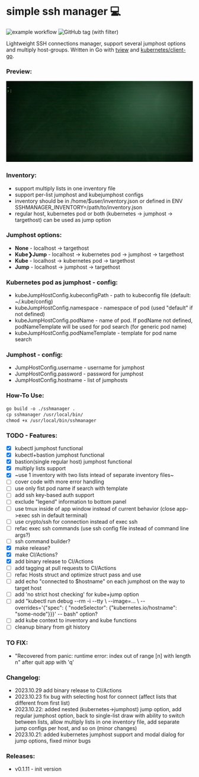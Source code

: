 # simple ssh manager 💻

![example workflow](https://github.com/prot0s34/simple-ssh-manager/actions/workflows/on_commit.yml/badge.svg/)
![GitHub tag (with filter)](https://img.shields.io/github/v/tag/prot0s34/simple-ssh-manager)

Lightweight SSH connections manager, support several jumphost options and multiply host-groups.
Written in Go with [tview](https://github.com/rivo/tview) and [kubernetes/client-go](https://github.com/kubernetes/client-go).

### Preview:
<p align="left">
    <img src="https://github.com/prot0s34/common-repo-stuff/blob/main/sshmanager-preview.gif" alt="Example">
</p>


### Inventory:
- support multiply lists in one inventory file
- support per-list jumphost and kubejumphost configs
- inventory should be in /home/$user/inventory.json or defined in ENV SSHMANAGER_INVENTORY=/path/to/inventory.json
- regular host, kubernetes pod or both (kubernetes -> jumphost -> targethost) can be used as jump option

### Jumphost options:
- **None** - localhost -> targethost
- **Kube❯Jump** - localhost -> kubernetes pod -> jumphost -> targethost
- **Kube** - localhost -> kubernetes pod -> targethost
- **Jump** - localhost -> jumphost -> targethost

### Kubernetes pod as jumphost - config:
- kubeJumpHostConfig.kubeconfigPath - path to kubeconfig file (default: ~/.kube/config)
- kubeJumpHostConfig.namespace - namespace of pod (used "default" if not defined)
- kubeJumpHostConfig.podName - name of pod. If podName not defined, podNameTemplate will be used for pod search (for generic pod name)
- kubeJumpHostConfig.podNameTemplate - template for pod name search

### Jumphost - config:
- JumpHostConfig.username - username for jumphost
- JumpHostConfig.password - password for jumphost
- JumpHostConfig.hostname - list of jumphosts

### How-To Use:
```
go build -o ./sshmanager .
cp sshmanager /usr/local/bin/
chmod +x /usr/local/bin/sshmanager
```

### TODO - Features:
- [x] kubectl jumphost functional
- [x] kubectl+bastion jumphost functional
- [x] bastion(single regular host) jumphost functional
- [x] multiply lists support
- [x] ~use 1 inventory with two lists intead of separate inventory files~
- [ ] cover code with more error handling
- [ ] use only fist pod name if search with template
- [ ] add ssh key-based auth support
- [ ] exclude "legend" information to bottom panel
- [ ] use tmux inside of app window instead of current behavior (close app->exec ssh in default terminal)
- [ ] use crypto/ssh for connection instead of exec ssh
- [ ] refac exec ssh commands (use ssh config file instead of command line args?)
- [ ] ssh command builder?
- [x] make release?
- [x] make CI/Actions?
- [x] add binary release to CI/Actions
- [ ] add tagging at pull requests to CI/Actions
- [ ] refac Hosts struct and optimize struct pass and use
- [ ] add echo "connected to $hostname" on each jumphost on the way to target host
- [ ] add 'no strict host checking' for kube+jump option
- [ ] add "kubectl run debug --rm -i --tty \ --image=... \ --overrides='{"spec": { "nodeSelector": {"kubernetes.io/hostname": "some-node"}}}' -- bash" option?
- [ ] add kube context to inventory and kube functions 
- [ ] cleanup binary from git history

### TO FIX:
- "Recovered from panic: runtime error: index out of range [n] with length n" after quit app with 'q'

### Changelog:
- 2023.10.29 add binary release to CI/Actions
- 2023.10.23 fix bug with selecting host for connect (affect lists that different from first list)
- 2023.10.22: added nested (kubernetes->jumphost) jump option, add regular jumphost option, back to single-list draw with ability to switch between lists, allow multiply lists in one inventory file, add separate jump configs per host, and so on (minor changes)
- 2023.10.21: added kubernetes jumphost support and modal dialog for jump options, fixed minor bugs

### Releases:
- v0.1.11 - init version
